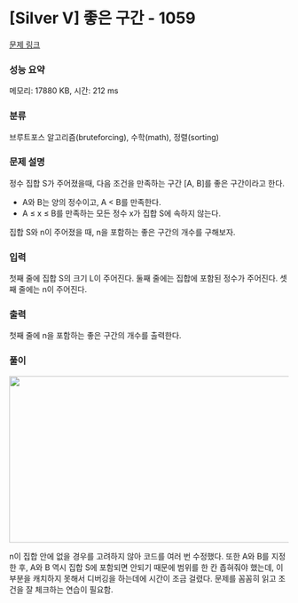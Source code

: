 # [Silver V] 좋은 구간 - 1059 

[문제 링크](https://www.acmicpc.net/problem/1059) 

### 성능 요약

메모리: 17880 KB, 시간: 212 ms

### 분류

브루트포스 알고리즘(bruteforcing), 수학(math), 정렬(sorting)

### 문제 설명

<p>정수 집합 S가 주어졌을때, 다음 조건을 만족하는 구간 [A, B]를 좋은 구간이라고 한다.</p>

<ul>
	<li>A와 B는 양의 정수이고, A < B를 만족한다.</li>
	<li>A ≤ x ≤ B를 만족하는 모든 정수 x가 집합 S에 속하지 않는다.</li>
</ul>

<p>집합 S와 n이 주어졌을 때, n을 포함하는 좋은 구간의 개수를 구해보자.</p>

### 입력 

 <p>첫째 줄에 집합 S의 크기 L이 주어진다. 둘째 줄에는 집합에 포함된 정수가 주어진다. 셋째 줄에는 n이 주어진다.</p>

### 출력 

 <p>첫째 줄에 n을 포함하는 좋은 구간의 개수를 출력한다.</p>

### 풀이

<img src="https://user-images.githubusercontent.com/78345851/182087050-bfa3b888-40c3-4354-9872-b1ffa9e66d4b.jpeg" width="800" height="300">

<p>n이 집합 안에 없을 경우를 고려하지 않아 코드를 여러 번 수정했다. 또한 A와 B를 지정한 후, A와 B 역시 집합 S에 포함되면 안되기 때문에 범위를 한 칸 좁혀줘야 했는데, 이 부분을 캐치하지 못해서 디버깅을 하는데에 시간이 조금 걸렸다. 문제를 꼼꼼히 읽고 조건을 잘 체크하는 연습이 필요함.</p>
